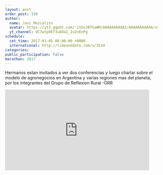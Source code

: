 ```yaml
---
layout: post
order_post: 330
author:
  name: Javi Mezcalito
  avatar: https://yt3.ggpht.com/-iSSnJBTGaWM/AAAAAAAAAAI/AAAAAAAAAAA/xyc8XOB2rrA/s88-c-k-no-mo-rj-c0xffffff/photo.jpg
  yt_channel: UC7wtp0ET3uAOaI_IvZnEnPg
schedule:
  cet_time: 2017-01-05 08:00:00 +0000
  international: http://timeanddate.com/s/3534
categories:
public_participation: false
marathon: 2017
---
```

Hermanos estan invitados a ver dos conferencias y luego charlar sobre el modelo de agronegocios en Argentina y varias regiones mas del planeta, por los integrantes del Grupo de Reflexion Rural -GRR

<iframe width="475" height="267" src="https://www.youtube.com/embed/0UFGfZejtKE" frameborder="0" allowfullscreen></iframe>
